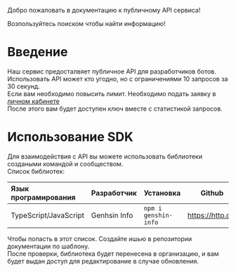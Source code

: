Добро пожаловать в документацию к публичному API сервиса!

Возпользуйтесь поиском чтобы найти информацию!


# Введение

Наш сервис предосталвяет публичное API для разработчиков ботов. 
<br>Использовать API может кто угодно, но с ограничениями
10 запросов за 30 секунд.
<br>Если вам необходимо повысить лимит. Необходимо подать заявку в [личном кабинете](https://genshin-info.top/request/)
<br>После этого вам будет доступен ключ вместе с статистикой запросов.
# Использование SDK
Для взаимодействия с API вы можете использовать библиотеки создаными командой и сообществом.
<br>Список библиотек:

| Язык програмирования  | Разработчик | Установка | Github |
|:----------------------| ----------- | --------- | ------ |
| TypeScript/JavaScript | Genhsin Info| `npm i genshin-info` | https://http.cat |

Чтобы попасть в этот список. Создайте ишью в репозитории документации по шаблону.
<br>После проверки, библиотека будет перенесена в организацию, и вам будет выдан доступ для редактирование в случае обновления.
